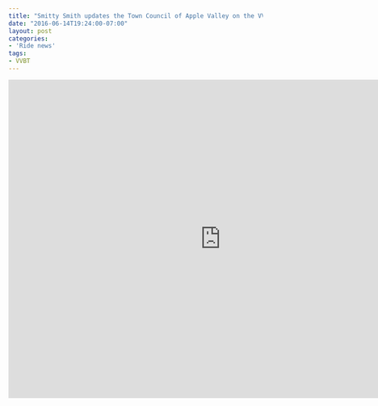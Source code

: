 ```yaml
---
title: "Smitty Smith updates the Town Council of Apple Valley on the VVBT"
date: "2016-06-14T19:24:00-07:00"
layout: post
categories:
- 'Ride news'
tags:
- VVBT
---
```


<iframe allow="accelerometer; autoplay; encrypted-media; gyroscope; picture-in-picture" allowfullscreen="" frameborder="0" height="630" loading="lazy" src="https://www.youtube.com/embed/v84jgCv99LE?feature=oembed" title="20160614 VVBT update" width="840"></iframe>